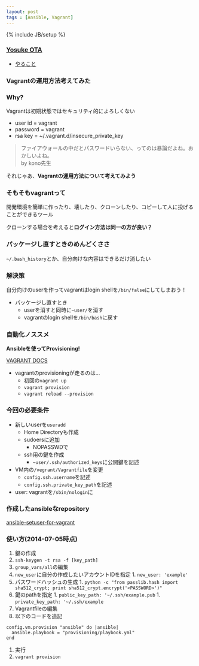```yaml
---
layout: post
tags : [Ansible, Vagrant]
---
```

{% include JB/setup %}

### [Yosuke OTA](https://twitter.com/y0t4)

* [やること](https://github.com/OkinawaDevOps/okinawadevops.github.com/issues/48)

### Vagrantの運用方法考えてみた
### Why?
Vagrantは初期状態ではセキュリティ的によろしくない

* user id = vagrant
* password = vagrant
* rsa key = ~/.vagrant.d/insecure_private_key

> ファイアウォールの中だとパスワードいらない、ってのは暴論だよね。おかしいよね。  
by kono先生

それじゃあ、**Vagrantの運用方法について考えてみよう**

### そもそもvagrantって
開発環境を簡単に作ったり、壊したり、クローンしたり、コピーして人に投げることができるツール

クローンする場合を考えると**ログイン方法は同一の方が良い？**

### パッケージし直すときのめんどくささ
`~/.bash_history`とか、自分向けな内容はできるだけ消したい

### 解決策
自分向けのuserを作ってvagrantはlogin shellを`/bin/false`にしてしまおう！

* パッケージし直すとき
  * userを消すと同時に`~user/`を消す
  * vagrantのlogin shellを`/bin/bash`に戻す

### 自動化ノススメ
**Ansibleを使ってProvisioning!**

[VAGRANT DOCS](https://docs.vagrantup.com/v2/provisioning/ansible.html)

* vagrantのprovisioningが走るのは...
  * 初回の`vagrant up`
  * `vagrant provision`
  * `vagrant reload --provision`

### 今回の必要条件
* 新しいuserを`useradd`
  * Home Directoryも作成
  * sudoersに追加
    * NOPASSWDで
  * ssh用の鍵を作成
    * `~user/.ssh/authorized_keys`に公開鍵を記述
* VM内の`/vegrant/Vagrantfile`を変更
  * `config.ssh.username`を記述
  * `config.ssh.private_key_path`を記述
* user: vagrantを`/sbin/nologin`に

### 作成したansibleなrepository
[ansible-setuser-for-vagrant](https://github.com/y0t4/ansible-setuser-for-vagrant)

### 使い方(2014-07-05時点)
1. 鍵の作成
  1. `ssh-keygen -t rsa -f [key_path]`
1. `group_vars/all`の編集
  1. `new_user`に自分の作成したいアカウントIDを指定
    1. `new_user: 'example'`
  1. パスワードハッシュの生成
    1. `python -c "from passlib.hash import sha512_crypt; print sha512_crypt.encrypt('<PASSWORD>')"`
  1. 鍵のpathを指定
    1. `public_key_path: '~/.ssh/example.pub`
    1. `private_key_path: '~/.ssh/example`
1. Vagrantfileの編集
  1. 以下のコードを追記
  ```
  config.vm.provision "ansible" do |ansible|
    ansible.playbook = "provisioning/playbook.yml"
  end
  ```
1. 実行
  1. `vagrant provision`
